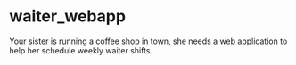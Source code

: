 # waiter_webapp
Your sister is running a coffee shop in town, she needs a web application to help her schedule weekly waiter shifts.
